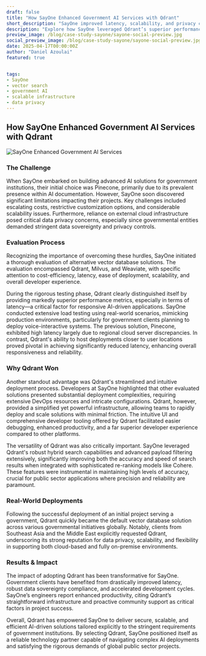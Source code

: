 ```yaml
---
draft: false
title: "How SayOne Enhanced Government AI Services with Qdrant"
short_description: "SayOne improved latency, scalability, and privacy compliance for AI government services by switching to Qdrant."
description: "Explore how SayOne leveraged Qdrant’s superior performance, easy deployment, and robust features to meet demanding government requirements worldwide."
preview_image: /blog/case-study-sayone/sayone-social-preview.jpg
social_preview_image: /blog/case-study-sayone/sayone-social-preview.jpg
date: 2025-04-17T00:00:00Z
author: "Daniel Azoulai"
featured: true


tags:
- SayOne
- vector search
- government AI
- scalable infrastructure
- data privacy
---
```



## **How SayOne Enhanced Government AI Services with Qdrant**


![SayOne Enhanced Government AI Services](/blog/case-study-sayone/case-study-sayone-summary-dark.jpg)


### The Challenge


When SayOne embarked on building advanced AI solutions for government institutions, their initial choice was Pinecone, primarily due to its prevalent presence within AI documentation. However, SayOne soon discovered significant limitations impacting their projects. Key challenges included escalating costs, restrictive customization options, and considerable scalability issues. Furthermore, reliance on external cloud infrastructure posed critical data privacy concerns, especially since governmental entities demanded stringent data sovereignty and privacy controls.


### Evaluation Process


Recognizing the importance of overcoming these hurdles, SayOne initiated a thorough evaluation of alternative vector database solutions. The evaluation encompassed Qdrant, Milvus, and Weaviate, with specific attention to cost-efficiency, latency, ease of deployment, scalability, and overall developer experience.


During the rigorous testing phase, Qdrant clearly distinguished itself by providing markedly superior performance metrics, especially in terms of latency—a critical factor for responsive AI-driven applications. SayOne conducted extensive load testing using real-world scenarios, mimicking production environments, particularly for government clients planning to deploy voice-interactive systems. The previous solution, Pinecone, exhibited high latency largely due to regional cloud server discrepancies. In contrast, Qdrant's ability to host deployments closer to user locations proved pivotal in achieving significantly reduced latency, enhancing overall responsiveness and reliability.


### Why Qdrant Won


Another standout advantage was Qdrant's streamlined and intuitive deployment process. Developers at SayOne highlighted that other evaluated solutions presented substantial deployment complexities, requiring extensive DevOps resources and intricate configurations. Qdrant, however, provided a simplified yet powerful infrastructure, allowing teams to rapidly deploy and scale solutions with minimal friction. The intuitive UI and comprehensive developer tooling offered by Qdrant facilitated easier debugging, enhanced productivity, and a far superior developer experience compared to other platforms.


The versatility of Qdrant was also critically important. SayOne leveraged Qdrant's robust hybrid search capabilities and advanced payload filtering extensively, significantly improving both the accuracy and speed of search results when integrated with sophisticated re-ranking models like Cohere. These features were instrumental in maintaining high levels of accuracy, crucial for public sector applications where precision and reliability are paramount.


### Real-World Deployments


Following the successful deployment of an initial project serving a government, Qdrant quickly became the default vector database solution across various governmental initiatives globally. Notably, clients from Southeast Asia and the Middle East explicitly requested Qdrant, underscoring its strong reputation for data privacy, scalability, and flexibility in supporting both cloud-based and fully on-premise environments.


### Results & Impact


The impact of adopting Qdrant has been transformative for SayOne. Government clients have benefited from drastically improved latency, robust data sovereignty compliance, and accelerated development cycles. SayOne’s engineers report enhanced productivity, citing Qdrant’s straightforward infrastructure and proactive community support as critical factors in project success.


Overall, Qdrant has empowered SayOne to deliver secure, scalable, and efficient AI-driven solutions tailored explicitly to the stringent requirements of government institutions. By selecting Qdrant, SayOne positioned itself as a reliable technology partner capable of navigating complex AI deployments and satisfying the rigorous demands of global public sector projects.


